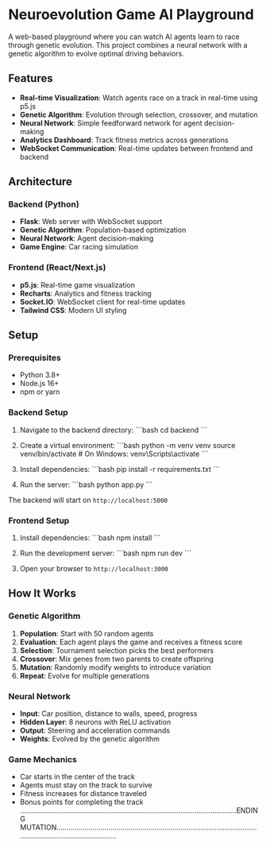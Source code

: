 # Neuroevolution Game AI Playground

A web-based playground where you can watch AI agents learn to race through genetic evolution. This project combines a neural network with a genetic algorithm to evolve optimal driving behaviors.

## Features

- **Real-time Visualization**: Watch agents race on a track in real-time using p5.js
- **Genetic Algorithm**: Evolution through selection, crossover, and mutation
- **Neural Network**: Simple feedforward network for agent decision-making
- **Analytics Dashboard**: Track fitness metrics across generations
- **WebSocket Communication**: Real-time updates between frontend and backend

## Architecture

### Backend (Python)
- **Flask**: Web server with WebSocket support
- **Genetic Algorithm**: Population-based optimization
- **Neural Network**: Agent decision-making
- **Game Engine**: Car racing simulation

### Frontend (React/Next.js)
- **p5.js**: Real-time game visualization
- **Recharts**: Analytics and fitness tracking
- **Socket.IO**: WebSocket client for real-time updates
- **Tailwind CSS**: Modern UI styling

## Setup

### Prerequisites
- Python 3.8+
- Node.js 16+
- npm or yarn

### Backend Setup

1. Navigate to the backend directory:
\`\`\`bash
cd backend
\`\`\`

2. Create a virtual environment:
\`\`\`bash
python -m venv venv
source venv/bin/activate  # On Windows: venv\Scripts\activate
\`\`\`

3. Install dependencies:
\`\`\`bash
pip install -r requirements.txt
\`\`\`

4. Run the server:
\`\`\`bash
python app.py
\`\`\`

The backend will start on `http://localhost:5000`

### Frontend Setup

1. Install dependencies:
\`\`\`bash
npm install
\`\`\`

2. Run the development server:
\`\`\`bash
npm run dev
\`\`\`

3. Open your browser to `http://localhost:3000`

## How It Works

### Genetic Algorithm
1. **Population**: Start with 50 random agents
2. **Evaluation**: Each agent plays the game and receives a fitness score
3. **Selection**: Tournament selection picks the best performers
4. **Crossover**: Mix genes from two parents to create offspring
5. **Mutation**: Randomly modify weights to introduce variation
6. **Repeat**: Evolve for multiple generations

### Neural Network
- **Input**: Car position, distance to walls, speed, progress
- **Hidden Layer**: 8 neurons with ReLU activation
- **Output**: Steering and acceleration commands
- **Weights**: Evolved by the genetic algorithm

### Game Mechanics
- Car starts in the center of the track
- Agents must stay on the track to survive
- Fitness increases for distance traveled
- Bonus points for completing the track
............................................................................................................ENDING MUTATION....................................................................................................................................................
